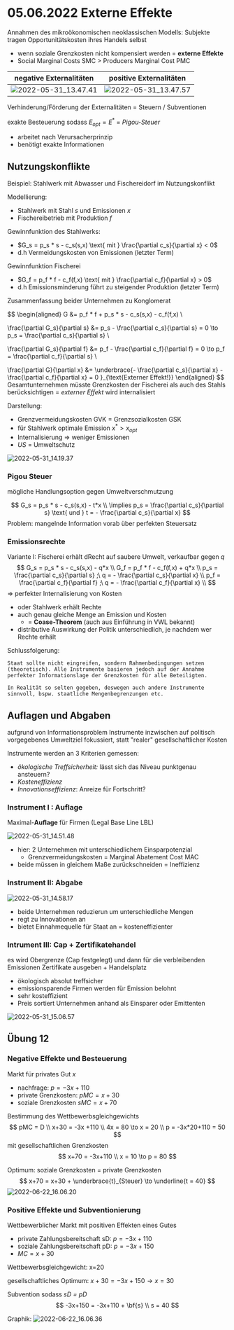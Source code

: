 # 05.06.2022 Externe Effekte

Annahmen des mikroökonomischen neoklassischen Modells: Subjekte tragen Opportunitätskosten ihres Handels selbst

- wenn soziale Grenzkosten nicht kompensiert werden = **externe Effekte**
- Social Marginal Costs SMC > Producers Marginal Cost PMC

| negative Externalitäten                                   | positive Externalitäten                                   |
| --------------------------------------------------------- | --------------------------------------------------------- |
| ![2022-05-31_13.47.41](../images/2022-05-31_13.47.41.jpg) | ![2022-05-31_13.47.57](../images/2022-05-31_13.47.57.jpg) |

Verhinderung/Förderung der Externalitäten = Steuern / Subventionen

exakte Besteuerung sodass $E_{opt} = E^*$ = *Pigou-Steuer* 

- arbeitet nach Verursacherprinzip
- benötigt exakte Informationen



## Nutzungskonflikte

Beispiel: Stahlwerk mit Abwasser und Fischereidorf im Nutzungskonflikt

Modellierung:

- Stahlwerk mit Stahl *s* und Emissionen *x*
- Fischereibetrieb mit Produktion *f*



Gewinnfunktion des Stahlwerks:

- $G_s = p_s * s - c_s(s,x) \text{ mit } \frac{\partial c_s}{\partial x} < 0$
- d.h Vermeidungskosten von Emissionen (letzter Term)

Gewinnfunktion Fischerei

- $G_f = p_f * f - c_f(f,x) \text{ mit } \frac{\partial c_f}{\partial x} > 0$
- d.h Emissionsminderung führt zu steigender Produktion (letzter Term)

Zusammenfassung beider Unternehmen zu Konglomerat

$$
\begin{aligned}
G &= p_f * f + p_s * s - c_s(s,x) - c_f(f,x) \\

\frac{\partial G_s}{\partial s} &= p_s - \frac{\partial c_s}{\partial s} = 0 \to p_s = \frac{\partial c_s}{\partial s} \\

\frac{\partial G_s}{\partial f} &= p_f - \frac{\partial c_f}{\partial f} = 0 \to p_f = \frac{\partial c_f}{\partial s} \\

\frac{\partial G}{\partial x} &= \underbrace{- \frac{\partial c_s}{\partial x} - \frac{\partial c_f}{\partial x} = 0
}_{\text{Externer Effekt!}}
\end{aligned}
$$
Gesamtunternehmen müsste Grenzkosten der Fischerei als auch des Stahls berücksichtigen = *externer Effekt* wird internalisiert

Darstellung: 

- Grenzvermeidungskosten GVK = Grenzsozialkosten GSK
- für Stahlwerk optimale Emission $x^* > x_{opt}$
- Internalisierung => weniger Emissionen
- *US* = Umweltschutz

![2022-05-31_14.19.37](../images/2022-05-31_14.19.37.jpg)



### Pigou Steuer

mögliche Handlungsoption gegen Umweltverschmutzung

$$
G_s = p_s * s - c_s(s,x) - t*x \\
\implies p_s = \frac{\partial c_s}{\partial s} \text{ und } t =  - \frac{\partial c_s}{\partial x}
$$
Problem: mangelnde Information vorab über perfekten Steuersatz

### Emissionsrechte

Variante I: Fischerei erhält dRecht auf saubere Umwelt, verkaufbar gegen *q*
$$
G_s = p_s * s - c_s(s,x) - q*x \\
G_f = p_f * f - c_f(f,x) + q*x \\ 
p_s = \frac{\partial c_s}{\partial s} ;\ q = - \frac{\partial c_s}{\partial x} \\
p_f = \frac{\partial c_f}{\partial f} ;\ q = - \frac{\partial c_f}{\partial x} \\
$$
=> perfekter Internalisierung von Kosten

- oder Stahlwerk erhält Rechte
- auch genau gleiche Menge an Emission und Kosten
    - = **Coase-Theorem** (auch aus Einführung in VWL bekannt)
- distributive Auswirkung der Politik unterschiedlich, je nachdem wer Rechte erhält

Schlussfolgerung:

```
Staat sollte nicht eingreifen, sondern Rahmenbedingungen setzen (theoretisch). Alle Instrumente basieren jedoch auf der Annahme perfekter Informationslage der Grenzkosten für alle Beteiligten.

In Realität so selten gegeben, deswegen auch andere Instrumente sinnvoll, bspw. staatliche Mengenbegrenzungen etc.
```

## Auflagen und Abgaben

aufgrund von Informationsproblem Instrumente inzwischen auf politisch vorgegebenes Umweltziel fokussiert, statt "realer" gesellschaftlicher Kosten

Instrumente werden an 3 Kriterien gemessen:

- *ökologische Treffsicherheit:* lässt sich das Niveau punktgenau ansteuern?
- *Kosteneffizienz*
- *Innovationseffizienz*: Anreize für Fortschritt?



### Instrument I : Auflage

Maximal-**Auflage** für Firmen (Legal Base Line LBL)

![2022-05-31_14.51.48](../images/2022-05-31_14.51.48.jpg)

- hier: 2 Unternehmen mit unterschiedlichem Einsparpotenzial
    - Grenzvermeidungskosten = Marginal Abatement Cost MAC
- beide müssen in gleichem Maße zurückschneiden = Ineffizienz

### Instrument II: Abgabe

![2022-05-31_14.58.17](../images/2022-05-31_14.58.17.jpg)

- beide Unternehmen reduzierun um unterschiedliche Mengen
- regt zu Innovationen an
- bietet Einnahmequelle für Staat an = kosteneffizienter

### Intrument III: Cap + Zertifikatehandel

es wird Obergrenze (Cap festgelegt) und dann für die verbleibenden Emissionen Zertifikate  ausgeben + Handelsplatz

- ökologisch absolut treffsicher
- emissionsparende Firmen werden für Emission belohnt
- sehr kosteffizient
- Preis sortiert Unternehmen anhand als Einsparer oder Emittenten

![2022-05-31_15.06.57](../images/2022-05-31_15.06.57.jpg)





## Übung 12

### Negative Effekte und Besteuerung

Markt für privates Gut *x*

- nachfrage: $p = -3x+110$
- private Grenzkosten: $pMC = x+30$
- soziale Grenzkosten $sMC = x+70$

Bestimmung des Wettbewerbsgleichgewichts
$$
pMC = D \\
x+30 = -3x +110 \\
4x = 80 \to x = 20 \\
p = -3x*20+110 = 50
$$
mit gesellschaftlichen Grenzkosten
$$
x+70 = -3x+110 \\
x = 10 \to p = 80
$$

Optimum: soziale Grenzkosten = private Grenzkosten
$$
x+70 = x+30 + \underbrace{t}_{Steuer} \to \underline{t = 40}
$$
![2022-06-22_16.06.20](../images/2022-06-22_16.06.20.jpg)

### Positive Effekte und Subventionierung

Wettbewerblicher Markt mit positiven Effekten eines Gutes

- private Zahlungsbereitschaft sD: $p = -3x+110$
- soziale Zahlungsbereitschaft pD: $p = -3x+150$
- $MC = x+30$

Wettbewerbsgleichgewicht: x=20

gesellschaftliches Optimum: $x+30 = -3x+150 \to x = 30$

Subvention sodass *sD = pD*
$$
-3x+150 = -3x+110 + \bf{s} \\
s = 40
$$

Graphik: ![2022-06-22_16.06.36](../images/2022-06-22_16.06.36.jpg)

